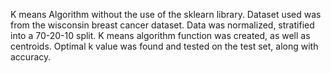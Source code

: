 K means Algorithm without the use of the sklearn library.
Dataset used was from the wisconsin breast cancer dataset.
Data was normalized, stratified into a 70-20-10 split.
K means algorithm function was created, as well as centroids.
Optimal k value was found and tested on the test set, along with accuracy.
